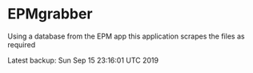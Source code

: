 # EPMgrabber
Using a database from the EPM app this application scrapes the files as required


Latest backup: Sun Sep 15 23:16:01 UTC 2019
